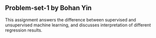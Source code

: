 ## Problem-set-1 by Bohan Yin
This assignment answers the difference between supervised and unsupervised machine learning, and discusses interpretation of different regression results.
